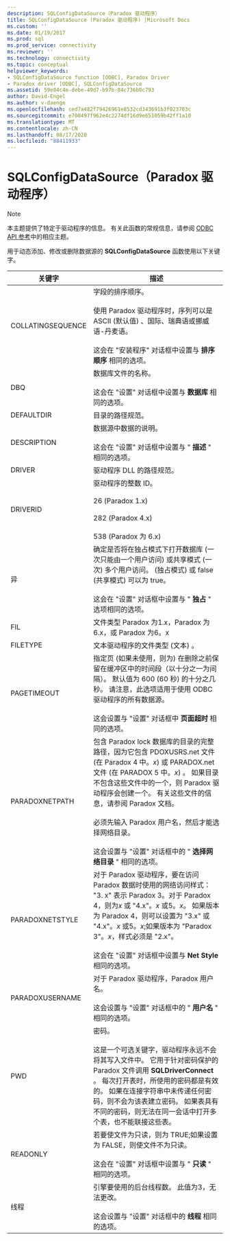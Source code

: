 ```yaml
---
description: SQLConfigDataSource（Paradox 驱动程序）
title: SQLConfigDataSource (Paradox 驱动程序) |Microsoft Docs
ms.custom: ''
ms.date: 01/19/2017
ms.prod: sql
ms.prod_service: connectivity
ms.reviewer: ''
ms.technology: connectivity
ms.topic: conceptual
helpviewer_keywords:
- SQLConfigDataSource function [ODBC], Paradox Driver
- Paradox driver [ODBC], SQLConfigDataSource
ms.assetid: 59e84c4e-debe-49d7-b97b-84c736b0c793
author: David-Engel
ms.author: v-daenge
ms.openlocfilehash: ced7a482f79426961e8532cd343691b3f023703c
ms.sourcegitcommit: e700497f962e4c2274df16d9e651059b42ff1a10
ms.translationtype: MT
ms.contentlocale: zh-CN
ms.lasthandoff: 08/17/2020
ms.locfileid: "88411933"
---
```

# <a name="sqlconfigdatasource-paradox-driver"></a>SQLConfigDataSource（Paradox 驱动程序）
> [!NOTE]  
>  本主题提供了特定于驱动程序的信息。 有关此函数的常规信息，请参阅 [ODBC API 参考](../../odbc/reference/syntax/odbc-api-reference.md)中的相应主题。  
  
 用于动态添加、修改或删除数据源的 **SQLConfigDataSource** 函数使用以下关键字。  
  
|关键字|描述|  
|-------------|-----------------|  
|COLLATINGSEQUENCE|字段的排序顺序。<br /><br /> 使用 Paradox 驱动程序时，序列可以是 ASCII (默认值) 、国际、瑞典语或挪威语-丹麦语。<br /><br /> 这会在 "安装程序" 对话框中设置与 **排序顺序** 相同的选项。|  
|DBQ|数据库文件的名称。<br /><br /> 这会在 "设置" 对话框中设置与 **数据库** 相同的选项。|  
|DEFAULTDIR|目录的路径规范。|  
|DESCRIPTION|数据源中数据的说明。<br /><br /> 这会在 "设置" 对话框中设置与 " **描述** " 相同的选项。|  
|DRIVER|驱动程序 DLL 的路径规范。|  
|DRIVERID|驱动程序的整数 ID。<br /><br /> 26 (Paradox 1.x) <br /><br /> 282 (Paradox 4.x) <br /><br /> 538 (Paradox 为 6.x) |  
|异|确定是否将在独占模式下打开数据库 (一次只能由一个用户访问) 或共享模式 (一次) 多个用户访问。  (独占模式) 或 false (共享模式) 可以为 true。<br /><br /> 这会在 "设置" 对话框中设置与 " **独占** " 选项相同的选项。|  
|FIL|文件类型 Paradox 为1.x，Paradox 为6.x，或 Paradox 为6。x|  
|FILETYPE|文本驱动程序的文件类型 (文本) 。|  
|PAGETIMEOUT|指定页 (如果未使用，则为) 在删除之前保留在缓冲区中的时间段（以十分之一为间隔）。 默认值为 600 (60 秒) 的十分之几秒。 请注意，此选项适用于使用 ODBC 驱动程序的所有数据源。<br /><br /> 这会设置与 "设置" 对话框中 **页面超时** 相同的选项。|  
|PARADOXNETPATH|包含 Paradox lock 数据库的目录的完整路径，因为它包含 PDOXUSRS.net 文件 (在 Paradox 4 中。*x*) 或 PARADOX.net 文件 (在 PARADOX 5 中。*x*) 。 如果目录不包含这些文件中的一个，则 Paradox 驱动程序会创建一个。 有关这些文件的信息，请参阅 Paradox 文档。<br /><br /> 必须先输入 Paradox 用户名，然后才能选择网络目录。<br /><br /> 这会设置与 "设置" 对话框中的 " **选择网络目录** " 相同的选项。|  
|PARADOXNETSTYLE|对于 Paradox 驱动程序，要在访问 Paradox 数据时使用的网络访问样式： "3. x" 表示 Paradox 3。对于 Paradox 4，则为*x* 或 "4.x"。*x* 或5。*x*。 如果版本为 Paradox 4，则可以设置为 "3.x" 或 "4.x"。*x* 或5。*x*;如果版本为 "Paradox 3"。*x*，样式必须是 "2.x"。<br /><br /> 这会在 "设置" 对话框中设置与 **Net Style** 相同的选项。|  
|PARADOXUSERNAME|对于 Paradox 驱动程序，Paradox 用户名。<br /><br /> 这会设置与 "设置" 对话框中的 " **用户名** " 相同的选项。|  
|PWD|密码。<br /><br /> 这是一个可选关键字，驱动程序永远不会将其写入文件中。 它用于针对密码保护的 Paradox 文件调用 **SQLDriverConnect** 。 每次打开表时，所使用的密码都是有效的。 如果在连接字符串中未传递任何密码，则不会为该表建立密码。 如果表具有不同的密码，则无法在同一会话中打开多个表，也不能联接这些表。|  
|READONLY|若要使文件为只读，则为 TRUE;如果设置为 FALSE，则使文件不为只读。<br /><br /> 这会在 "设置" 对话框中设置与 " **只读** " 相同的选项。|  
|线程|引擎要使用的后台线程数。 此值为3，无法更改。<br /><br /> 这会设置与 "设置" 对话框中的 **线程** 相同的选项。|

